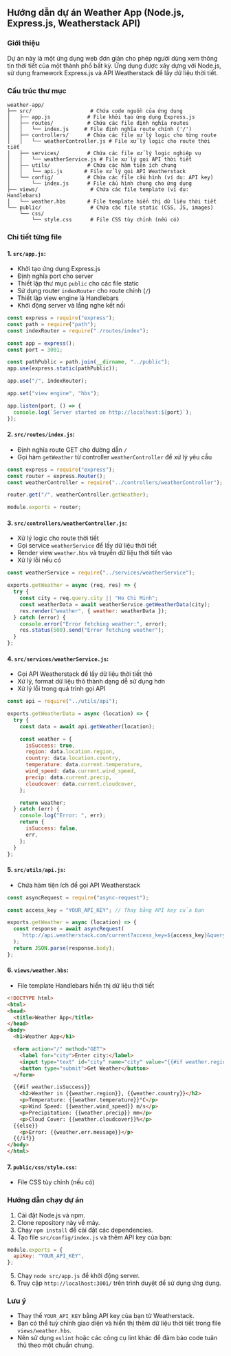 ## Hướng dẫn dự án Weather App (Node.js, Express.js, Weatherstack API)

### Giới thiệu

Dự án này là một ứng dụng web đơn giản cho phép người dùng xem thông tin thời tiết của một thành phố bất kỳ. Ứng dụng được xây dựng với Node.js, sử dụng framework Express.js và API Weatherstack để lấy dữ liệu thời tiết.

### Cấu trúc thư mục

```
weather-app/
├── src/                   # Chứa code nguồn của ứng dụng
│   ├── app.js            # File khởi tạo ứng dụng Express.js
│   ├── routes/           # Chứa các file định nghĩa routes
│   │   └── index.js     # File định nghĩa route chính ('/')
│   ├── controllers/      # Chứa các file xử lý logic cho từng route
│   │   └── weatherController.js # File xử lý logic cho route thời tiết
│   ├── services/         # Chứa các file xử lý logic nghiệp vụ
│   │   └── weatherService.js # File xử lý gọi API thời tiết
│   ├── utils/            # Chứa các hàm tiện ích chung
│   │   └── api.js       # File xử lý gọi API Weatherstack
│   └── config/           # Chứa các file cấu hình (ví dụ: API key)
│       └── index.js      # File cấu hình chung cho ứng dụng
├── views/                 # Chứa các file template (ví dụ: Handlebars)
│   └── weather.hbs       # File template hiển thị dữ liệu thời tiết
└── public/                # Chứa các file static (CSS, JS, images)
    └── css/
        └── style.css      # File CSS tùy chỉnh (nếu có)
```

### Chi tiết từng file

#### 1. `src/app.js`: 
- Khởi tạo ứng dụng Express.js
- Định nghĩa port cho server
- Thiết lập thư mục `public` cho các file static
- Sử dụng router `indexRouter` cho route chính (`/`)
- Thiết lập view engine là Handlebars
- Khởi động server và lắng nghe kết nối

```javascript
const express = require("express");
const path = require("path");
const indexRouter = require("./routes/index"); 

const app = express();
const port = 3001;

const pathPublic = path.join(__dirname, "../public"); 
app.use(express.static(pathPublic));

app.use("/", indexRouter); 

app.set("view engine", "hbs");

app.listen(port, () => {
  console.log(`Server started on http://localhost:${port}`);
});
```

#### 2. `src/routes/index.js`:
- Định nghĩa route GET cho đường dẫn `/`
- Gọi hàm `getWeather` từ controller `weatherController` để xử lý yêu cầu

```javascript
const express = require("express");
const router = express.Router();
const weatherController = require("../controllers/weatherController");

router.get("/", weatherController.getWeather);

module.exports = router;
```

#### 3. `src/controllers/weatherController.js`:
- Xử lý logic cho route thời tiết
- Gọi service `weatherService` để lấy dữ liệu thời tiết
- Render view `weather.hbs` và truyền dữ liệu thời tiết vào
- Xử lý lỗi nếu có

```javascript
const weatherService = require("../services/weatherService");

exports.getWeather = async (req, res) => {
  try {
    const city = req.query.city || "Ho Chi Minh";
    const weatherData = await weatherService.getWeatherData(city);
    res.render("weather", { weather: weatherData });
  } catch (error) {
    console.error("Error fetching weather:", error);
    res.status(500).send("Error fetching weather");
  }
};
```

#### 4. `src/services/weatherService.js`:
- Gọi API Weatherstack để lấy dữ liệu thời tiết thô
- Xử lý, format dữ liệu thô thành dạng dễ sử dụng hơn
- Xử lý lỗi trong quá trình gọi API

```javascript
const api = require("../utils/api");

exports.getWeatherData = async (location) => {
  try {
    const data = await api.getWeather(location);

    const weather = {
      isSuccess: true,
      region: data.location.region,
      country: data.location.country,
      temperature: data.current.temperature,
      wind_speed: data.current.wind_speed,
      precip: data.current.precip,
      cloudcover: data.current.cloudcover,
    };

    return weather; 
  } catch (err) {
    console.log("Error: ", err);
    return {
      isSuccess: false,
      err,
    };
  }
};
```

#### 5. `src/utils/api.js`:
- Chứa hàm tiện ích để gọi API Weatherstack

```javascript
const asyncRequest = require("async-request");

const access_key = "YOUR_API_KEY"; // Thay bằng API key của bạn

exports.getWeather = async (location) => {
  const response = await asyncRequest(
    `http://api.weatherstack.com/current?access_key=${access_key}&query=${location}`
  );
  return JSON.parse(response.body);
};
```

#### 6. `views/weather.hbs`:
- File template Handlebars hiển thị dữ liệu thời tiết

```html
<!DOCTYPE html>
<html>
<head>
  <title>Weather App</title>
</head>
<body>
  <h1>Weather App</h1>

  <form action="/" method="GET">
    <label for="city">Enter city:</label>
    <input type="text" id="city" name="city" value="{{#if weather.region}}{{weather.region}}{{else}}Ho Chi Minh{{/if}}">
    <button type="submit">Get Weather</button>
  </form>

  {{#if weather.isSuccess}}
    <h2>Weather in {{weather.region}}, {{weather.country}}</h2>
    <p>Temperature: {{weather.temperature}}°C</p>
    <p>Wind Speed: {{weather.wind_speed}} m/s</p>
    <p>Precipitation: {{weather.precip}} mm</p>
    <p>Cloud Cover: {{weather.cloudcover}}%</p>
  {{else}}
    <p>Error: {{weather.err.message}}</p>
  {{/if}}
</body>
</html>
```

#### 7. `public/css/style.css`:
- File CSS tùy chỉnh (nếu có)

### Hướng dẫn chạy dự án

1. Cài đặt Node.js và npm.
2. Clone repository này về máy.
3. Chạy `npm install` để cài đặt các dependencies.
4. Tạo file `src/config/index.js` và thêm API key của bạn:

```javascript
module.exports = {
  apiKey: "YOUR_API_KEY",
};
```

5. Chạy `node src/app.js` để khởi động server.
6. Truy cập `http://localhost:3001/` trên trình duyệt để sử dụng ứng dụng.

### Lưu ý
- Thay thế `YOUR_API_KEY` bằng API key của bạn từ Weatherstack.
- Bạn có thể tuỳ chỉnh giao diện và hiển thị thêm dữ liệu thời tiết trong file `views/weather.hbs`.
- Nên sử dụng `eslint` hoặc các công cụ lint khác để đảm bảo code tuân thủ theo một chuẩn chung.
